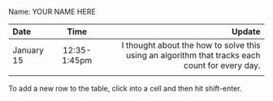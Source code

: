 Name: YOUR NAME HERE

| Date       |     Time     |                                                                                          Update |
|:-----------|:------------:|------------------------------------------------------------------------------------------------:|
| January 15 | 12:35-1:45pm |  I thought about the how to solve this using an algorithm that tracks each count for every day. |
|            |              |                                                                                                 |


To add a new row to the table, click into a cell and then hit shift-enter.